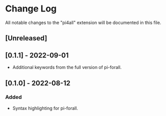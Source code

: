 # Change Log

All notable changes to the "pi4all" extension will be documented in this file.



## [Unreleased]

## [0.1.1] - 2022-09-01
- Additional keywords from the full version of pi-forall.

## [0.1.0] - 2022-08-12
### Added
- Syntax highlighting for pi-forall.

